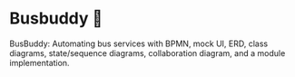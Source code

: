 # Busbuddy 🫰
BusBuddy: Automating bus services with BPMN, mock UI, ERD, class diagrams, state/sequence diagrams, collaboration diagram, and a module implementation.
